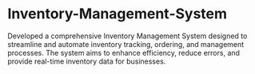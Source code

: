 # Inventory-Management-System
Developed a comprehensive Inventory Management System designed to streamline and automate inventory tracking, ordering, and management processes. The system aims to enhance efficiency, reduce errors, and provide real-time inventory data for businesses.
